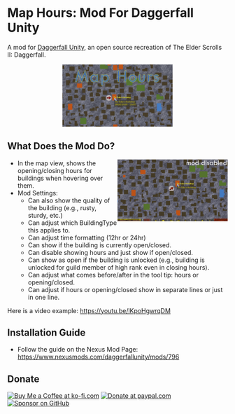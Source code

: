 # Map Hours: Mod For Daggerfall Unity

A mod for [Daggerfall Unity](https://github.com/Interkarma/daggerfall-unity), an open source recreation of The Elder Scrolls II: Daggerfall.

<p align="center">
  <img width="50%" src="https://raw.githubusercontent.com/ArshvirGoraya/Map-Hours/main/.github/Images/MapHours_Thumbnail.jpg" alt="Header Image for Map Hours Mod" />
</p>

## What Does the Mod Do?

<img align="right" width="50%" src="https://raw.githubusercontent.com/ArshvirGoraya/Map-Hours/main/.github/Images/MapHours_Gif.gif" alt="A gif showing the effects of the mod" />

- In the map view, shows the opening/closing hours for buildings when hovering over them.
- Mod Settings: 
  - Can also show the quality of the building (e.g., rusty, sturdy, etc.)
  - Can adjust which BuildingType this applies to. 
  - Can adjust time formatting (12hr or 24hr)
  - Can show if the building is currently open/closed.
  - Can disable showing hours and just show if open/closed.
  - Can show as open if the building is unlocked (e.g., building is unlocked for guild member of high rank even in closing hours).
  - Can adjust what comes before/after in the tool tip: hours or opening/closed.
  - Can adjust if hours or opening/closed show in separate lines or just in one line.

Here is a video example: https://youtu.be/lKpoHgwrqDM

## Installation Guide

- Follow the guide on the Nexus Mod Page: https://www.nexusmods.com/daggerfallunity/mods/796

## Donate
<a align="left" href='https://ko-fi.com/Z8Z6NP272' target='_blank'><img height='36' src='https://storage.ko-fi.com/cdn/kofi2.png?v=3' alt='Buy Me a Coffee at ko-fi.com' /></a>
<a href='https://www.paypal.com/donate/?hosted_button_id=6898PNAVV5QRC' target='_blank'><img width='108' src='https://github.com/user-attachments/assets/0b96763f-b586-4abb-9d42-216aab7ccb20' alt='Donate at paypal.com' /></a>
<a href='https://github.com/sponsors/ArshvirGoraya' target='_blank'><img height='30' src='https://github.com/user-attachments/assets/0e5debd6-531b-463a-a67a-e55e85102ddc' alt='Sponsor on GitHub' /></a>

